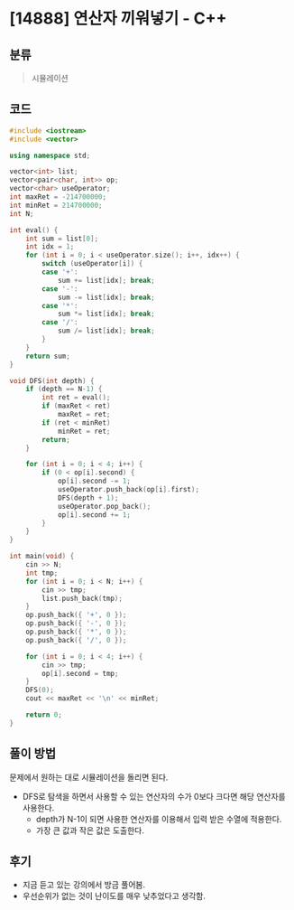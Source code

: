 # [14888] 연산자 끼워넣기 - C++

## 분류
> 시뮬레이션

## 코드
```c++
#include <iostream>
#include <vector>

using namespace std;

vector<int> list;
vector<pair<char, int>> op;
vector<char> useOperator;
int maxRet = -214700000;
int minRet = 214700000;
int N;

int eval() {
	int sum = list[0];
	int idx = 1;
	for (int i = 0; i < useOperator.size(); i++, idx++) {
		switch (useOperator[i]) {
		case '+':
			sum += list[idx]; break;
		case '-':
			sum -= list[idx]; break;
		case '*':
			sum *= list[idx]; break;
		case '/':
			sum /= list[idx]; break;
		}
	}
	return sum;
}

void DFS(int depth) {
	if (depth == N-1) {
		int ret = eval();
		if (maxRet < ret)
			maxRet = ret;
		if (ret < minRet)
			minRet = ret;
		return;
	}

	for (int i = 0; i < 4; i++) {
		if (0 < op[i].second) {
			op[i].second -= 1;
			useOperator.push_back(op[i].first);
			DFS(depth + 1);
			useOperator.pop_back();
			op[i].second += 1;
		}
	}
}

int main(void) {
	cin >> N;
	int tmp;
	for (int i = 0; i < N; i++) {
		cin >> tmp;
		list.push_back(tmp);
	}
	op.push_back({ '+', 0 });
	op.push_back({ '-', 0 });
	op.push_back({ '*', 0 });
	op.push_back({ '/', 0 });

	for (int i = 0; i < 4; i++) {
		cin >> tmp;
		op[i].second = tmp;
	}
	DFS(0);
	cout << maxRet << '\n' << minRet;

	return 0;
}
```

## 풀이 방법
문제에서 원하는 대로 시뮬레이션을 돌리면 된다.
- DFS로 탐색을 하면서 사용할 수 있는 연산자의 수가 0보다 크다면 해당 연산자를 사용한다.
  - depth가 N-1이 되면 사용한 연산자를 이용해서 입력 받은 수열에 적용한다.
  - 가장 큰 값과 작은 값은 도출한다.

## 후기
- 지금 듣고 있는 강의에서 방금 풀어봄.
- 우선순위가 없는 것이 난이도를 매우 낮추었다고 생각함.